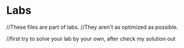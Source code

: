 # Labs
//These files are part of labs.
//They aren't as optimized as possible.

//first try to solve your lab by your own, after check my solution out
